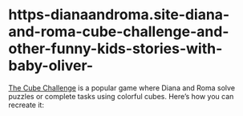 # https-dianaandroma.site-diana-and-roma-cube-challenge-and-other-funny-kids-stories-with-baby-oliver-
[The Cube Challenge](https://dianaandroma.site/diana-and-roma-cube-challenge-and-other-funny-kids-stories-with-baby-oliver/) is a popular game where Diana and Roma solve puzzles or complete tasks using colorful cubes. Here’s how you can recreate it:
